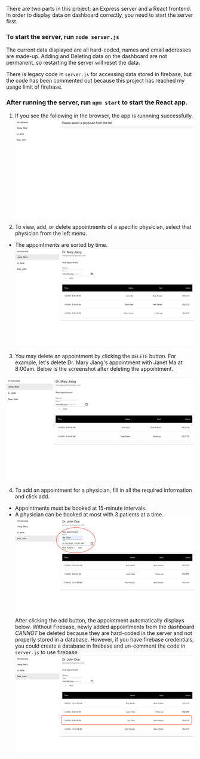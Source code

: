 There are two parts in this project: an Express server and a React frontend. In order to display data on dashboard correctly, you need to start the server first.
### To start the server, run `node server.js`
The current data displayed are all hard-coded, names and email addresses are made-up. 
Adding and Deleting data on the dashboard are not permanent, so restarting the server will reset the data.

There is legacy code in `server.js` for accessing data stored in firebase, but the code has been commented out because this project has reached my usage limit of firebase.

### After running the server, run `npm start` to start the React app.
1. If you see the following in the browser, the app is runnning successfully.
![initial image](/public/initial.png)

2. To view, add, or delete appointments of a specific physician, select that physician from the left menu.
- The appointments are sorted by time.
![after selection image](/public/selected.png)

3. You may delete an appointment by clicking the `DELETE` button. For example, let's delete Dr. Mary Jiang's appointment with Janet Ma at 8:00am.
Below is the screenshot after deleting the appointment.

![after deletion image](/public/deleted.png)

4. To add an appointment for a physician, fill in all the required information and click add.
- Appointments must be booked at 15-minute intervals.
- A physician can be booked at most with 3 patients at a time.
![add image](/public/add.png) 
After clicking the add button, the appointment automatically displays below. 
Without Firebase, newly added appointments from the dashboard *CANNOT* be deleted because they are hard-coded in the server and not properly stored in a database.
However, if you have firebase credentials, you could create a database in firebase and un-comment the code in `server.js` to use firebase.
![added image](/public/added.png)

